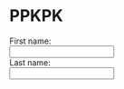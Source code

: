 # PPKPK

<!DOCTYPE html>
<html>
<body>

<form>
  First name:<br>
  <input type="text" name="firstname">
  <br>
  Last name:<br>
  <input type="text" name="lastname">
</form>

</body>
</html>
